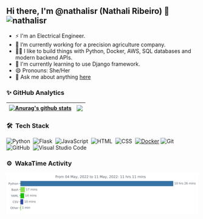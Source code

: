 ## Hi there, I'm @nathalisr (Nathali Ribeiro) 👋 <img src="https://komarev.com/ghpvc/?username=nathalisr&color=green" alt="nathalisr" /> 

- ⚡ I'm an Electrical Engineer.
- 🔭 I’m currently working for a precision agriculture company.
- 👨‍💻 I like to build things with Python, Docker, AWS, SQL databases and modern backend APIs.
- 🌱 I'm currently learning to use Django framework.
- 😄 Pronouns: She/Her
- 💬 Ask me about anything [here](https://github.com/nathalisr/nathalisr/issues)

### ✨ GitHub Analytics

<p align="center">

| <a href="https://github.com/nathalisr/github-readme-stats"><img align="center" src="https://github-readme-stats.vercel.app/api?username=nathalisr&show_icons=true&include_all_commits=true&theme=buefy&hide_border=true" alt="Anurag's github stats" /></a> | <a href="https://github.com/nathalisr/github-readme-stats"><img align="center" src="https://github-readme-stats.vercel.app/api/top-langs/?username=nathalisr&layout=compact&theme=buefy&hide_border=true" /></a> |
| ------------- | ------------- |

</p>

<!-- 
<a href="https://github.com/nathalisr">
  <img height="170em" src="https://github-readme-stats-eight-theta.vercel.app/api?username=nathalisr&show_icons=true&theme=vue&include_all_commits=true&count_private=true&show_owner=true"/>
  <img height="170em" src="https://github-readme-stats.vercel.app/api/top-langs/?username=nathalisr&langs_count=7&theme=vue&include_all_commits=true&count_private=true&show_owner=true"/>
</a>
<img height="140em" src="https://github-readme-streak-stats.herokuapp.com/?user=nathalisr&count_private=true&theme=nord"/>
 -->
### 🛠 &nbsp;Tech Stack

![Python](https://img.shields.io/badge/-Python-05122A?style=flat&logo=python)&nbsp;
![Flask](https://img.shields.io/badge/-Flask-05122A?style=flat&logo=flask)&nbsp;
![JavaScript](https://img.shields.io/badge/-JavaScript-05122A?style=flat&logo=javascript)&nbsp;
![HTML](https://img.shields.io/badge/-HTML-05122A?style=flat&logo=HTML5)&nbsp;
![CSS](https://img.shields.io/badge/-CSS-05122A?style=flat&logo=CSS3&logoColor=1572B6)&nbsp;
[![Docker](https://img.shields.io/badge/-Docker-black?style=flat&logo=docker&link=https://github.com/BRdhanani)](https://github.com/BRdhanani) 
![Git](https://img.shields.io/badge/-Git-05122A?style=flat&logo=git)&nbsp;
![GitHub](https://img.shields.io/badge/-GitHub-05122A?style=flat&logo=github)&nbsp;
![Visual Studio Code](https://img.shields.io/badge/-Visual%20Studio%20Code-05122A?style=flat&logo=visual-studio-code&logoColor=007ACC)&nbsp;


### ⚙️ &nbsp;WakaTime Activity

<p align="center">
  <img src="https://github.com/nathalisr/nathalisr/blob/main/images/stat.svg" alt="nathalisr WakaTime Activity"/>
</p>

